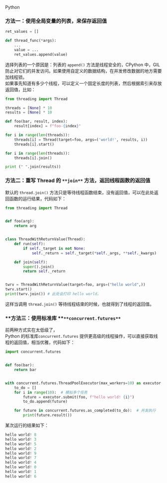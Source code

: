 Python
<a name="ypX2K"></a>
### **方法一：使用全局变量的列表，来保存返回值**
```python
ret_values = []

def thread_func(*args):
    ...
    value = ...
    ret_values.append(value)
```
选择列表的一个原因是：列表的 `append()` 方法是线程安全的，CPython 中，GIL 防止对它们的并发访问。如果使用自定义的数据结构，在并发修改数据的地方需要加线程锁。<br />如果事先知道有多少个线程，可以定义一个固定长度的列表，然后根据索引来存放返回值，比如：
```python
from threading import Thread

threads = [None] * 10
results = [None] * 10

def foo(bar, result, index):
    result[index] = f"foo-{index}"

for i in range(len(threads)):
    threads[i] = Thread(target=foo, args=('world!', results, i))
    threads[i].start()

for i in range(len(threads)):
    threads[i].join()

print (" ".join(results))
```
<a name="Wmp50"></a>
### **方法二：重写 Thread 的 **`**join**`** 方法，返回线程函数的返回值**
默认的 `thread.join()` 方法只是等待线程函数结束，没有返回值，可以在此处返回函数的运行结果，代码如下：
```python
from threading import Thread


def foo(arg):
    return arg


class ThreadWithReturnValue(Thread):
    def run(self):
        if self._target is not None:
            self._return = self._target(*self._args, **self._kwargs)

    def join(self):
        super().join()
        return self._return


twrv = ThreadWithReturnValue(target=foo, args=("hello world",))
twrv.start()
print(twrv.join()) # 此处会打印 hello world。
```
这样当调用 `thread.join()` 等待线程结束的时候，也就得到了线程的返回值。
<a name="hrbLD"></a>
### **方法三：使用标准库 **`**concurrent.futures**`
前两种方式实在太低级了，<br />Python 的标准库`concurrent.futures` 提供更高级的线程操作，可以直接获取线程的返回值，相当优雅，代码如下：
```python
import concurrent.futures


def foo(bar):
    return bar


with concurrent.futures.ThreadPoolExecutor(max_workers=10) as executor:
    to_do = []
    for i in range(10):  # 模拟多个任务
        future = executor.submit(foo, f"hello world! {i}")
        to_do.append(future)

    for future in concurrent.futures.as_completed(to_do):  # 并发执行
        print(future.result())
```
某次运行的结果如下：
```python
hello world! 8
hello world! 3
hello world! 5
hello world! 2
hello world! 9
hello world! 7
hello world! 4
hello world! 0
hello world! 1
hello world! 6
```
